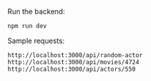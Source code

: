 Run the backend:
```
npm run dev
```

Sample requests:
```
http://localhost:3000/api/random-actor
http://localhost:3000/api/movies/4724
http://localhost:3000/api/actors/550
```

